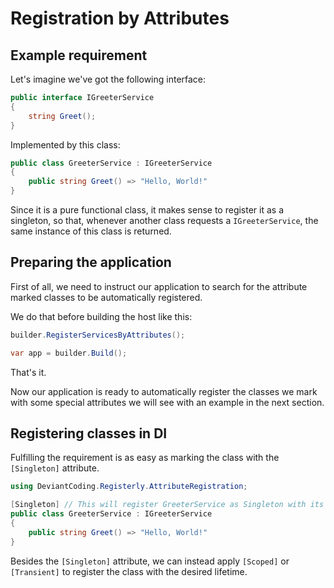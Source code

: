 # Registration by Attributes

## Example requirement
Let's imagine we've got the following interface:

```csharp
public interface IGreeterService
{
    string Greet();
}
```

Implemented by this class:

```csharp
public class GreeterService : IGreeterService
{
    public string Greet() => "Hello, World!"
}
```

Since it is a pure functional class, it makes sense to register it as a singleton, so that, whenever another class requests a
`IGreeterService`, the same instance of this class is returned.

## Preparing the application
First of all, we need to instruct our application to search for the attribute marked classes to be automatically registered.

We do that before building the host like this:

```csharp
builder.RegisterServicesByAttributes();

var app = builder.Build();
```

That's it. 

Now our application is ready to automatically register the classes we mark with some special attributes we will 
see with an example in the next section.

## Registering classes in DI

Fulfilling the requirement is as easy as marking the class with the `[Singleton]` attribute.

```csharp
using DeviantCoding.Registerly.AttributeRegistration;

[Singleton] // This will register GreeterService as Singleton with its implemented interfaces.
public class GreeterService : IGreeterService
{
    public string Greet() => "Hello, World!"
}
```

Besides the `[Singleton]` attribute, we can instead apply `[Scoped]` or `[Transient]` to register the class with the desired lifetime.
